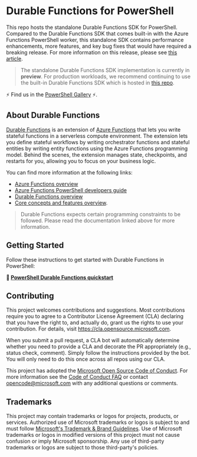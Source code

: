 # Durable Functions for PowerShell

This repo hosts the standalone Durable Functions SDK for PowerShell. Compared to the Durable Functions SDK that comes built-in with the Azure Functions PowerShell worker, this standalone SDK contains performance enhancements, more features, and key bug fixes that would have required a breaking release. For more information on this release, please see [this article](TODO).

> The standalone Durable Functions SDK implementation is currently in **preview**. For production workloads, we recommend continuing to use the built-in Durable Functions SDK which is hosted in [this repo](https://github.com/Azure/azure-functions-powershell-worker).

⚡ Find us in the [PowerShell Gallery](https://www.powershellgallery.com/packages/AzureFunctions.PowerShell.Durable.SDK) ⚡.


## About Durable Functions
 [Durable Functions](https://docs.microsoft.com/en-us/azure/azure-functions/durable/durable-functions-overview) is an extension of [Azure Functions](https://docs.microsoft.com/en-us/azure/azure-functions/functions-overview) that lets you write stateful functions in a serverless compute environment. The extension lets you define stateful workflows by writing orchestrator functions and stateful entities by writing entity functions using the Azure Functions programming model. Behind the scenes, the extension manages state, checkpoints, and restarts for you, allowing you to focus on your business logic.

You can find more information at the following links:

* [Azure Functions overview](https://docs.microsoft.com/en-us/azure/azure-functions/functions-overview)
* [Azure Functions PowerShell developers guide](https://learn.microsoft.com/en-us/azure/azure-functions/functions-reference-powershell)
* [Durable Functions overview](https://docs.microsoft.com/en-us/azure/azure-functions/durable/durable-functions-overview)
* [Core concepts and features overview](https://docs.microsoft.com/en-us/azure/azure-functions/durable/durable-functions-types-features-overview).

> Durable Functions expects certain programming constraints to be followed. Please read the documentation linked above for more information.

## Getting Started

Follow these instructions to get started with Durable Functions in PowerShell:

**🚀 [PowerShell Durable Functions quickstart](https://learn.microsoft.com/en-us/azure/azure-functions/durable/quickstart-powershell-vscode)**

## Contributing

This project welcomes contributions and suggestions.  Most contributions require you to agree to a
Contributor License Agreement (CLA) declaring that you have the right to, and actually do, grant us
the rights to use your contribution. For details, visit https://cla.opensource.microsoft.com.

When you submit a pull request, a CLA bot will automatically determine whether you need to provide
a CLA and decorate the PR appropriately (e.g., status check, comment). Simply follow the instructions
provided by the bot. You will only need to do this once across all repos using our CLA.

This project has adopted the [Microsoft Open Source Code of Conduct](https://opensource.microsoft.com/codeofconduct/).
For more information see the [Code of Conduct FAQ](https://opensource.microsoft.com/codeofconduct/faq/) or
contact [opencode@microsoft.com](mailto:opencode@microsoft.com) with any additional questions or comments.

## Trademarks

This project may contain trademarks or logos for projects, products, or services. Authorized use of Microsoft
trademarks or logos is subject to and must follow
[Microsoft's Trademark & Brand Guidelines](https://www.microsoft.com/legal/intellectualproperty/trademarks/usage/general).
Use of Microsoft trademarks or logos in modified versions of this project must not cause confusion or imply Microsoft sponsorship.
Any use of third-party trademarks or logos are subject to those third-party's policies.
